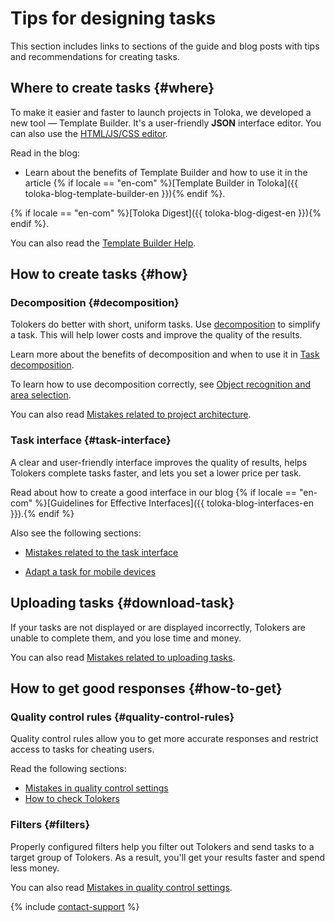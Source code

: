 # Tips for designing tasks

This section includes links to sections of the guide and blog posts with tips and recommendations for creating tasks.

## Where to create tasks {#where}

To make it easier and faster to launch projects in Toloka, we developed a new tool — Template Builder. It's a user-friendly **JSON** interface editor. You can also use the [HTML/JS/CSS editor](spec.md).

Read in the blog:

- Learn about the benefits of Template Builder and how to use it in the article {% if locale == "en-com" %}[Template Builder in Toloka]({{ toloka-blog-template-builder-en }}){% endif %}.

{% if locale == "en-com" %}[Toloka Digest]({{ toloka-blog-digest-en }}){% endif %}.

You can also read the [Template Builder Help](../../template-builder/index.md).

## How to create tasks {#how}

### Decomposition {#decomposition}

Tolokers do better with short, uniform tasks. Use [decomposition](../../glossary.md#decomposition) to simplify a task. This will help lower costs and improve the quality of the results.

Learn more about the benefits of decomposition and when to use it in [Task decomposition](solution-architecture.md).

To learn how to use decomposition correctly, see [Object recognition and area selection](image-segmentation-overview.md).

You can also read [Mistakes related to project architecture](frequent-customer-errors.md).

### Task interface {#task-interface}

A clear and user-friendly interface improves the quality of results, helps Tolokers complete tasks faster, and lets you set a lower price per task.

Read about how to create a good interface in our blog {% if locale == "en-com" %}[Guidelines for Effective Interfaces]({{ toloka-blog-interfaces-en }}).{% endif %}

Also see the following sections:

- [Mistakes related to the task interface](frequent-customer-errors.md)

- [Adapt a task for mobile devices](mobile.md)

## Uploading tasks {#download-task}

If your tasks are not displayed or are displayed incorrectly, Tolokers are unable to complete them, and you lose time and money.

You can also read [Mistakes related to uploading tasks](frequent-customer-errors.md).

## How to get good responses {#how-to-get}

### Quality control rules {#quality-control-rules}

Quality control rules allow you to get more accurate responses and restrict access to tasks for cheating users.

Read the following sections:

- [Mistakes in quality control settings](frequent-customer-errors.md)
- [How to check Tolokers](check-performers.md)

### Filters {#filters}

Properly configured filters help you filter out Tolokers and send tasks to a target group of Tolokers. As a result, you'll get your results faster and spend less money.

You can also read [Mistakes in quality control settings](frequent-customer-errors.md).

{% include [contact-support](../_includes/contact-support-help.md) %}